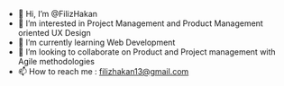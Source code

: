 - 👋 Hi, I’m @FilizHakan
- 👀 I’m interested in Project Management and Product Management oriented UX Design
- 🌱 I’m currently learning Web Development
- 💞️ I’m looking to collaborate on Product and Project management with Agile methodologies
- 📫 How to reach me : filizhakan13@gmail.com

<!---
FilizHakan/FilizHakan is a ✨ special ✨ repository because its `README.md` (this file) appears on your GitHub profile.
You can click the Preview link to take a look at your changes.
--->
